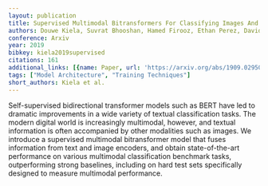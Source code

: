 ```yaml
---
layout: publication
title: Supervised Multimodal Bitransformers For Classifying Images And Text
authors: Douwe Kiela, Suvrat Bhooshan, Hamed Firooz, Ethan Perez, Davide Testuggine
conference: Arxiv
year: 2019
bibkey: kiela2019supervised
citations: 161
additional_links: [{name: Paper, url: 'https://arxiv.org/abs/1909.02950'}]
tags: ["Model Architecture", "Training Techniques"]
short_authors: Kiela et al.
---
```

Self-supervised bidirectional transformer models such as BERT have led to
dramatic improvements in a wide variety of textual classification tasks. The
modern digital world is increasingly multimodal, however, and textual
information is often accompanied by other modalities such as images. We
introduce a supervised multimodal bitransformer model that fuses information
from text and image encoders, and obtain state-of-the-art performance on
various multimodal classification benchmark tasks, outperforming strong
baselines, including on hard test sets specifically designed to measure
multimodal performance.